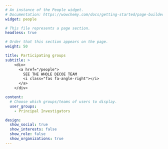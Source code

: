```yaml
---
# An instance of the People widget.
# Documentation: https://wowchemy.com/docs/getting-started/page-builder/
widget: people

# This file represents a page section.
headless: true

# Order that this section appears on the page.
weight: 50

title: Participating groups
subtitle: >
    <div>
      <a href="/people">
        SEE THE WHOLE DECOE TEAM
        <i class="fas fa-angle-right"></i>
      </a>
    </div>

content:
  # Choose which groups/teams of users to display.
  user_groups:
    - Principal Investigators

design:
  show_social: true
  show_interests: false
  show_role: false
  show_organizations: true
---
```

